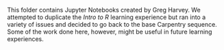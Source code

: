 This folder contains Jupyter Notebooks created by Greg Harvey.  We attempted to duplicate the *Intro to R* learning experience but ran into a variety of issues and decided to go back to the base Carpentry sequence.  Some of the work done here, however, might be useful in future learning experiences.
